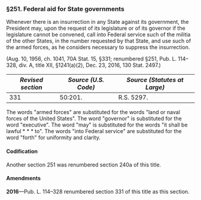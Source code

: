 ### §251. Federal aid for State governments ###

Whenever there is an insurrection in any State against its government, the President may, upon the request of its legislature or of its governor if the legislature cannot be convened, call into Federal service such of the militia of the other States, in the number requested by that State, and use such of the armed forces, as he considers necessary to suppress the insurrection.

(Aug. 10, 1956, ch. 1041, 70A Stat. 15, §331; renumbered §251, Pub. L. 114–328, div. A, title XII, §1241(a)(2), Dec. 23, 2016, 130 Stat. 2497.)

|*Revised section*|*Source (U.S. Code)*|*Source (Statutes at Large)*|
|-----------------|--------------------|----------------------------|
|       331       |      50:201.       |         R.S. 5297.         |

The words "armed forces" are substituted for the words "land or naval forces of the United States". The word "governor" is substituted for the word "executive". The word "may" is substituted for the words "it shall be lawful \* \* \* to". The words "into Federal service" are substituted for the word "forth" for uniformity and clarity.

#### Codification ####

Another section 251 was renumbered section 240a of this title.

#### Amendments ####

**2016**—Pub. L. 114–328 renumbered section 331 of this title as this section.